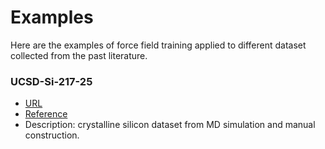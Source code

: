 # Examples

Here are the examples of force field training applied to different dataset collected from the past literature.

### UCSD-Si-217-25
- [URL](https://github.com/materialsvirtuallab/mlearn/tree/master/data/Si)
- [Reference](https://arxiv.org/pdf/1906.08888.pdf)
- Description: crystalline silicon dataset from MD simulation and manual construction.
